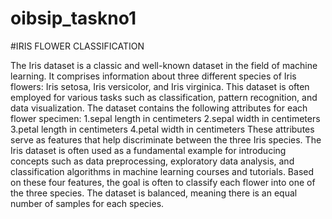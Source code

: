# oibsip_taskno1

#IRIS FLOWER CLASSIFICATION

The Iris dataset is a classic and well-known dataset in the field of machine learning. It comprises information about three different species of Iris flowers: Iris setosa, Iris versicolor, and Iris virginica. This dataset is often employed for various tasks such as classification, pattern recognition, and data visualization.
The dataset contains the following attributes for each flower specimen:
1.sepal length in centimeters
2.sepal width in centimeters
3.petal length in centimeters
4.petal width in centimeters
These attributes serve as features that help discriminate between the three Iris species. The Iris dataset is often used as a fundamental example for introducing concepts such as data preprocessing, exploratory data analysis, and classification algorithms in machine learning courses and tutorials.
Based on these four features, the goal is often to classify each flower into one of the three species. The dataset is balanced, meaning there is an equal number of samples for each species.
